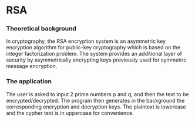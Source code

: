 # RSA


### Theoretical background

In cryptography, the RSA encryption system is an asymmetric key encryption algorithm for public-key cryptography which is based on the integer factorization problem. The system provides an additional layer of security by asymmetrically encrypting keys previously used for symmetric message encryption.


### The application

The user is asked to input 2 prime numbers p and q, and then the text to be encrypted/decrypted.
The program then generates in the background the corresponding encryption and decryption keys.
The plaintext is lowercase and the cypher text is in uppercase for convenience.
